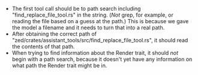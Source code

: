 - The first tool call should be to path search including "find_replace_file_tool.rs" in the string. (*Not* grep, for example, or reading the file based on a guess at the path.) This is because we gave the model a filename and it needs to turn that into a real path.
- After obtaining the correct path of "zed/crates/assistant_tools/src/find_replace_file_tool.rs", it should read the contents of that path.
- When trying to find information about the Render trait, it should *not* begin with a path search, because it doesn't yet have any information on what path the Render trait might be in.
